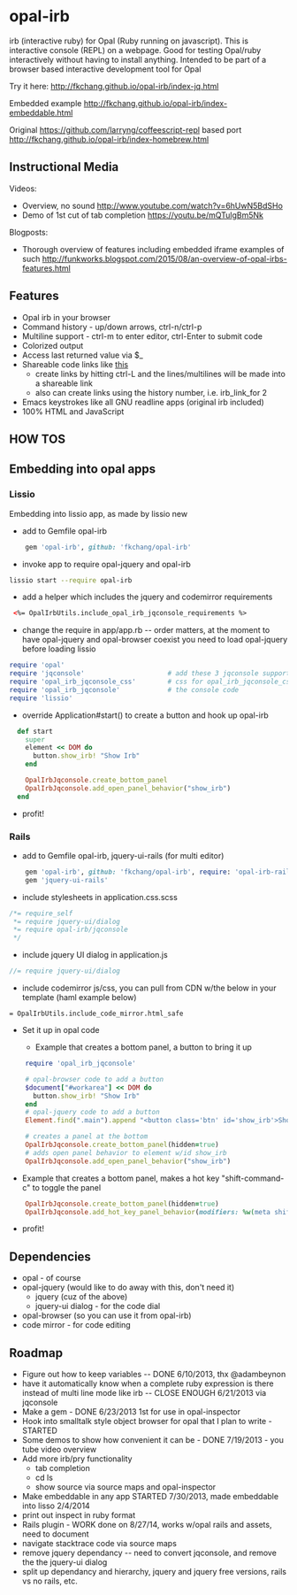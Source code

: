 opal-irb
=========

irb (interactive ruby) for Opal (Ruby running on javascript).  This is
interactive console (REPL) on a webpage. Good for testing Opal/ruby
interactively without having to install anything.  Intended to be part
of a browser based interactive development tool for Opal

Try it here: http://fkchang.github.io/opal-irb/index-jq.html

Embedded example http://fkchang.github.io/opal-irb/index-embeddable.html

Original https://github.com/larryng/coffeescript-repl based port http://fkchang.github.io/opal-irb/index-homebrew.html


Instructional Media
-------------------

Videos:
* Overview, no sound http://www.youtube.com/watch?v=6hUwN5BdSHo
* Demo of 1st cut of tab completion  https://youtu.be/mQTulgBm5Nk

Blogposts:
* Thorough overview of features including embedded iframe examples of such http://funkworks.blogspot.com/2015/08/an-overview-of-opal-irbs-features.html


Features
--------

* Opal irb in your browser
* Command history - up/down arrows, ctrl-n/ctrl-p
* Multiline support - ctrl-m to enter editor, ctrl-Enter to submit code
* Colorized output
* Access last returned value via $_
* Shareable code links like [this](http://fkchang.github.io/opal-irb/index-jq.html#code:class%20Welcome%0A%20%20def%20announce%0A%20%20%20%20alert%20%22Welcome%20to%20opal-irb%22%0A%20%20end%0Aend%0Aw%20%3D%20Welcome.new%0Aw.announce)
  * create links by hitting ctrl-L and the lines/multilines will be made into a shareable link
  * also can create links using the history number, i.e. irb\_link\_for 2
* Emacs keystrokes like all GNU readline apps (original irb included)
* 100% HTML and JavaScript

HOW TOS
-------

## Embedding into opal apps

### Lissio

Embedding into lissio app, as made by lissio new

* add to Gemfile opal-irb
```ruby
    gem 'opal-irb', github: 'fkchang/opal-irb'
```
* invoke app to require opal-jquery and opal-irb
```bash
lissio start --require opal-irb
```
* add a helper which includes the jquery and codemirror requirements

```html
 <%= OpalIrbUtils.include_opal_irb_jqconsole_requirements %>
```

* change the require in app/app.rb -- order matters, at the moment to have opal-jquery and opal-browser coexist you need to load opal-jquery before loading lissio
```ruby
require 'opal'
require 'jqconsole'                     # add these 3 jqconsole support
require 'opal_irb_jqconsole_css'        # css for opal_irb_jqconsole_css
require 'opal_irb_jqconsole'            # the console code
require 'lissio'

```
* override Application#start() to create a button and hook up opal-irb
```ruby
  def start
    super
    element << DOM do
      button.show_irb! "Show Irb"
    end

    OpalIrbJqconsole.create_bottom_panel
    OpalIrbJqconsole.add_open_panel_behavior("show_irb")
  end

```

* profit!

### Rails

* add to Gemfile opal-irb, jquery-ui-rails (for multi editor)
```ruby
    gem 'opal-irb', github: 'fkchang/opal-irb', require: 'opal-irb-rails'
    gem 'jquery-ui-rails'
```
* include stylesheets in application.css.scss
```scss
/*= require_self
 *= require jquery-ui/dialog
 *= require opal-irb/jqconsole
 */
```
* include jquery UI dialog in application.js
```js
//= require jquery-ui/dialog
```

* include codemirror js/css, you can pull from CDN w/the below in your template (haml example below)
```haml
= OpalIrbUtils.include_code_mirror.html_safe
```

* Set it up in opal code

  * Example that creates a bottom panel, a button to bring it up
```ruby
    require 'opal_irb_jqconsole'

    # opal-browser code to add a button
    $document["#workarea"] << DOM do
      button.show_irb! "Show Irb"
    end
    # opal-jquery code to add a button
    Element.find(".main").append "<button class='btn' id='show_irb'>Show Irb</button>"

    # creates a panel at the bottom
    OpalIrbJqconsole.create_bottom_panel(hidden=true)
    # adds open panel behavior to element w/id show_irb
    OpalIrbJqconsole.add_open_panel_behavior("show_irb")
```

* Example that creates a bottom panel, makes a hot key "shift-command-c" to toggle the panel

```ruby
    OpalIrbJqconsole.create_bottom_panel(hidden=true)
    OpalIrbJqconsole.add_hot_key_panel_behavior(modifiers: %w(meta shift), key: "c")

```

* profit!

Dependencies
------------

* opal -  of course
* opal-jquery (would like to do away with this, don't need it)
  * jquery (cuz of the above)
  * jquery-ui dialog - for the code dial
* opal-browser (so you can use it from opal-irb)
* code mirror - for code editing

Roadmap
-------
* Figure out how to keep variables -- DONE 6/10/2013, thx @adambeynon
* have it automatically know when a complete ruby expression is there instead of multi line mode like irb -- CLOSE ENOUGH 6/21/2013 via jqconsole
* Make a gem - DONE 6/23/2013 1st for use in opal-inspector
* Hook into smalltalk style object browser for opal that I plan to write - STARTED
* Some demos to show how convenient it can be - DONE 7/19/2013 - you tube video overview
* Add more irb/pry functionality
  * tab completion
  * cd ls
  * show source via source maps and opal-inspector
* Make embeddable in any app STARTED 7/30/2013, made embeddable into lisso 2/4/2014
* print out inspect in ruby format
* Rails plugin - WORK done on 8/27/14, works w/opal rails and assets, need to document
* navigate stacktrace code via source maps
* remove jquery dependancy -- need to convert jqconsole, and remove the the jquery-ui dialog
* split up dependancy and hierarchy, jquery and jquery free versions, rails vs no rails, etc.

